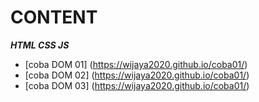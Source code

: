 # CONTENT

***HTML CSS JS***
- [coba DOM 01] (https://wijaya2020.github.io/coba01/)
- [coba DOM 02] (https://wijaya2020.github.io/coba01/)
- [coba DOM 03] (https://wijaya2020.github.io/coba01/)